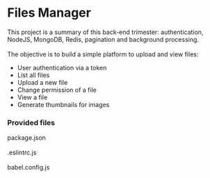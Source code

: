 <h1> Files Manager </h1>
This project is a summary of this back-end trimester: authentication, NodeJS, MongoDB, Redis, pagination and background processing.
<br></br>
The objective is to build a simple platform to upload and view files:
<ul>
  <li>User authentication via a token</li>
  <li>List all files</li>
  <li>Upload a new file</li>
  <li>Change permission of a file</li>
  <li>View a file</li>
  <li>Generate thumbnails for images</li>
</ul>

<h3>Provided files</h3>
package.json</br></br>
.eslintrc.js</br></br>
babel.config.js</br></br>
